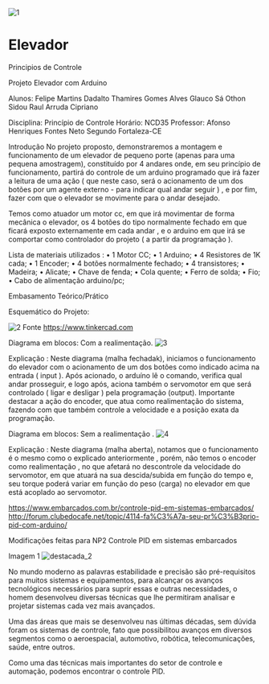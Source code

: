 ![1](https://user-images.githubusercontent.com/33551239/33103385-3d8c8a4e-cf09-11e7-96d7-3ac707fc3986.jpg)











# Elevador
Principios de Controle

Projeto Elevador com Arduino 

Alunos: 
   Felipe Martins Dadalto
   Thamires Gomes Alves 
   Glauco Sá Othon Sidou
   Raul Arruda Cipriano 

Disciplina: 
Princípio de Controle 
Horário: NCD35
Professor: Afonso Henriques Fontes Neto Segundo
Fortaleza-CE


Introdução
No projeto proposto, demonstraremos a montagem e funcionamento de um elevador de pequeno porte (apenas para uma pequena amostragem), constituído por 4 andares onde, em seu princípio de funcionamento, partirá do controle de um arduino programado que irá fazer a leitura de uma ação ( que neste caso, será o acionamento de um dos botões por um agente externo - para indicar qual andar seguir ) , e por fim, fazer com que o elevador se movimente para o andar desejado.

Temos como atuador um motor cc, em que irá movimentar de forma mecânica o elevador, os 4 botões do tipo normalmente fechado em que ficará exposto externamente em cada andar , e o arduino em que irá se comportar como controlador do projeto ( a partir da programação ). 


Lista de materiais utilizados :
•	1 Motor CC;
•	1 Arduino; 
•	4 Resistores de 1K cada; 
•	1 Encoder; 
•	4 botões normalmente fechado; 
•	4 transistores;
•	Madeira;
•	Alicate;
•	Chave de fenda;
•	Cola quente;
•	Ferro de solda;
•	Fio;
•	Cabo de alimentação arduino/pc;

Embasamento Teórico/Prático

Esquemático do Projeto:

![2](https://user-images.githubusercontent.com/33551239/33103455-8f58f5f6-cf09-11e7-8641-8a6ccda01437.png)
Fonte https://www.tinkercad.com




Diagrama em blocos: Com a realimentação.
![3](https://user-images.githubusercontent.com/33551239/33103517-d9f70a58-cf09-11e7-8593-9b397ffebf40.png)

Explicação : Neste diagrama (malha fechadak), iniciamos o funcionamento do elevador com o acionamento de um dos botões como indicado acima na entrada ( input ). Após acionado, o arduíno lê o comando, verifica qual andar prosseguir, e logo após, aciona também o servomotor em que será controlado ( ligar e desligar ) pela programação (output). Importante destacar a ação do encoder, que atua como realimentação do sistema, fazendo com que também controle a velocidade e a posição exata da programação.

Diagrama em blocos: Sem a realimentação .
![4](https://user-images.githubusercontent.com/33551239/33103534-fce89e64-cf09-11e7-869a-93fae6b80baa.png)

Explicação : Neste diagrama (malha aberta), notamos que o funcionamento é o mesmo como o explicado anteriormente , porém, não temos o encoder como realimentação , no que afetará no descontrole da velocidade do servomotor, em que atuará na sua descida/subida em função do tempo e, seu torque poderá variar em função do peso (carga) no elevador em que está acoplado ao servomotor. 



https://www.embarcados.com.br/controle-pid-em-sistemas-embarcados/
http://forum.clubedocafe.net/topic/4114-fa%C3%A7a-seu-pr%C3%B3prio-pid-com-arduino/

Modificações feitas para NP2
Controle PID em sistemas embarcados

Imagem 1
![destacada_2](https://user-images.githubusercontent.com/33531785/33191093-1c1eb954-d094-11e7-9f83-c05547e4afa9.png)

No mundo moderno as palavras estabilidade e precisão são pré-requisitos para muitos sistemas e equipamentos, para alcançar os avanços tecnológicos necessários para suprir essas e outras necessidades, o homem desenvolveu diversas técnicas que lhe permitiram analisar e projetar sistemas cada vez mais avançados.
 
Uma das áreas que mais se desenvolveu nas últimas décadas, sem dúvida foram os sistemas de controle, fato que possibilitou avanços em diversos segmentos como o aeroespacial, automotivo, robótica, telecomunicações, saúde, entre outros. 
 
Como uma das técnicas mais importantes do setor de controle e automação, podemos encontrar o controle PID.
 
